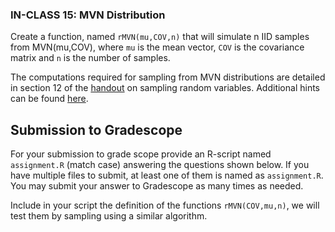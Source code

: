 ### IN-CLASS 15: MVN Distribution

Create a function, named `rMVN(mu,COV,n)` that will simulate n IID samples from MVN(mu,COV), where `mu` is the mean vector, `COV` is the covariance matrix and `n` is the number of samples.

The computations required for sampling from MVN distributions are detailed in section 12 of the [handout](https://github.com/gdlc/STAT_COMP/blob/master/HANDOUTS/SimulatingRandomVariables.pdf) on sampling random variables. Additional hints can be found [here](https://github.com/gdlc/STAT_COMP/blob/master/HANDOUTS/MVNORM.md).

## Submission to Gradescope

For your submission to grade scope provide an R-script named `assignment.R` (match case) answering the questions shown below. If you have multiple files to submit, at least one of them is named as `assignment.R`.  You may submit your answer to Gradescope as many times as needed.

Include in your script the definition of the functions `rMVN(COV,mu,n)`, we will test them by sampling using a similar algorithm.




 

